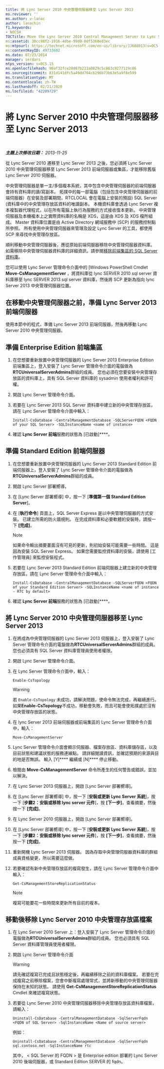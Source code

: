 ```yaml
---
title: 將 Lync Server 2010 中央管理伺服器移至 Lync Server 2013
ms.reviewer: ''
ms.author: v-lanac
author: lanachin
f1.keywords:
- NOCSH
TOCTitle: Move the Lync Server 2010 Central Management Server to Lync Server 2013
ms:assetid: 30cc98f2-1916-4dbe-99d0-8df5368ed3ec
ms:mtpsurl: https://technet.microsoft.com/en-us/library/JJ688013(v=OCS.15)
ms:contentKeyID: 49733602
ms.date: 07/23/2014
manager: serdars
mtps_version: v=OCS.15
ms.openlocfilehash: 90af32fce28d87b211a0829c5c863c9277129c86
ms.sourcegitcommit: 831d141dfc5a49dd764cb296b73b63e5a9f8e599
ms.translationtype: MT
ms.contentlocale: zh-TW
ms.lasthandoff: 02/21/2020
ms.locfileid: "42209729"
---
```

<div data-xmlns="http://www.w3.org/1999/xhtml">

<div class="topic" data-xmlns="http://www.w3.org/1999/xhtml" data-msxsl="urn:schemas-microsoft-com:xslt" data-cs="https://msdn.microsoft.com/">

<div data-asp="https://msdn2.microsoft.com/asp">

# <a name="move-the-lync-server-2010-central-management-server-to-lync-server-2013"></a>將 Lync Server 2010 中央管理伺服器移至 Lync Server 2013

</div>

<div id="mainSection">

<div id="mainBody">

<span> </span>

_**主題上次修改日期：** 2013-11-25_

從 Lync Server 2010 遷移至 Lync Server 2013 之後，您必須將 Lync Server 2010 中央管理伺服器移至 Lync Server 2013 前端伺服器或集區，才能移除舊版 Lync Server 2010 伺服器。

中央管理伺服器是單一主/多個複本系統，其中包含中央管理伺服器的前端伺服器會持有資料庫的讀/寫副本。 拓撲中的每一部電腦（包括包含中央管理伺服器的前端伺服器）在安裝及部署期間，RTCLOCAL 會在電腦上安裝的預設) SQL Server (資料庫中的中央管理存放區資料的唯讀副本。 本機資料庫會透過 Lync Server 複本複製器代理程式，以在所有電腦上執行為服務的方式接收復本更新。 中央管理伺服器及本機複本上之實際資料庫的名稱是 XDS，這是由 XDS 及 XDS 檔所組成。 Master 資料庫位置是由 Active Directory 網域服務中 (SCP) 的服務控制點所參照。 所有使用中央管理伺服器來管理及設定 Lync Server 的工具，都使用 SCP 來尋找中央管理存放區。

順利移動中央管理伺服器後，應從原始前端伺服器移除中央管理伺服器資料庫。 如需移除中央管理伺服器資料庫的詳細資訊，請參閱[移除前端集區的 SQL Server 資料庫](remove-the-sql-server-database-for-a-front-end-pool.md)。

您可以使用 Lync Server 管理命令介面中的 [Windows PowerShell Cmdlet **Move-CsManagementServer** ，將資料庫從 lync SERVER 2010 sql server 資料庫移至 lync SERVER 2013 sql server 資料庫，然後將 SCP 更新為指向 lync Server 2013 中央管理伺服器位置。

<div>

## <a name="preparing-lync-server-2013front-end-servers-before-moving-the-central-management-server"></a>在移動中央管理伺服器之前，準備 Lync Server 2013 前端伺服器

使用本節中的程式，準備 Lync Server 2013 前端伺服器，然後再移動 Lync Server 2010 中央管理伺服器。

<div>

## <a name="to-prepare-an-enterprise-edition-front-end-pool"></a>準備 Enterprise Edition 前端集區

1.  在您想要重新放置中央管理伺服器的 Lync Server 2013 Enterprise Edition 前端集區上，登入安裝了 Lync Server 管理命令介面的電腦做為**RTCUniversalServerAdmins**群組的成員。 您也必須在您要安裝中央管理存放區的資料庫上，具有 SQL Server 資料庫的 sysadmin 使用者權利和許可權。

2.  開啟 Lync Server 管理命令介面。

3.  若要在 Lync Server 2013 SQL Server 資料庫中建立新的中央管理存放區，請在 Lync Server 管理命令介面中輸入：
    
        Install-CsDatabase -CentralManagementDatabase -SQLServerFQDN <FQDN of your SQL Server> -SQLInstanceName <name of instance>

4.  確認 **Lync Server 前端**服務的狀態為 [已啟動]****。

</div>

<div>

## <a name="to-prepare-a-standard-edition-front-end-server"></a>準備 Standard Edition 前端伺服器

1.  在您想要重新放置中央管理伺服器的 Lync Server 2013 Standard Edition 前端伺服器上，登入安裝了 Lync Server 管理命令介面的電腦做為**RTCUniversalServerAdmins**群組的成員。

2.  開啟 Lync Server 部署嚮導。

3.  在 [Lync Server 部署嚮導] 中，按一下 [**準備第一個 Standard Edition Server**]。

4.  在 [**執行命令**] 頁面上，SQL Server Express 是以中央管理伺服器的方式安裝。 已建立所需的防火牆規則。 在完成資料庫和必要軟體的安裝時，請按一下 **[完成]**。
    
    <div>
    

    > [!NOTE]  
    > 如果命令輸出摘要畫面沒有可見的更新，則初始安裝可能需要一些時間。 這是因為安裝 SQL Server Express。 如果您需要監控資料庫的安裝，請使用 [工作管理員] 來監控安裝程式。

    
    </div>

5.  若要在 Lync Server 2013 Standard Edition 前端伺服器上建立新的中央管理存放區，請在 Lync Server 管理命令介面中輸入：
    
        Install-CsDatabase -CentralManagementDatabase -SQLServerFQDN <FQDN of your Standard Edition Server> -SQLInstanceName <name of instance - RTC by default>

6.  確認 **Lync Server 前端**服務的狀態為 [已啟動]****。

</div>

</div>

<div>

## <a name="to-move-the-lync-server-2010central-management-server-to-lync-server-2013"></a>將 Lync Server 2010 中央管理伺服器移至 Lync Server 2013

1.  在將成為中央管理伺服器的 Lync Server 2013 伺服器上，登入安裝了 Lync Server 管理命令介面的電腦做為**RTCUniversalServerAdmins**群組的成員。 您也必須具有 SQL Server 資料庫管理員使用者權限。

2.  開啟 Lync Server 管理命令介面。

3.  在 Lync Server 管理命令介面中，輸入：
    
        Enable-CsTopology
    
    <div>
    

    > [!WARNING]  
    > 若 <CODE>Enable-CsTopology</CODE> 未成功，請解決問題，使命令無法完成，再繼續進行。 如果<STRONG>Enable-CsTopology</STRONG>不成功，移動會失敗，而且可能會使拓撲處於沒有中央管理存放區的狀態。

    
    </div>

4.  在 lync Server 2013 前端伺服器或前端集區的 Lync Server 管理命令介面中，輸入：
    
        Move-CsManagementServer

5.  Lync Server 管理命令介面會顯示伺服器、檔案存放區、資料庫儲存區，以及目前狀態和建議狀態的服務連線點。 請詳細閱讀資訊，並確認預期的來源與目的地是否無誤。 輸入 [Y]**** 繼續或 [N]**** 停止移動。

6.  檢閱由 **Move-CsManagementServer** 命令所產生的任何警告或錯誤，並加以解決。

7.  在 Lync Server 2013 伺服器上，開啟 [Lync Server 部署嚮導]。

8.  在 [Lync Server 部署嚮導] 中，按一下 [**安裝或更新 Lync Server 系統**]，按一下 [**步驟2：安裝或移除 lync server 元件**]，按 **[下一步]**，查看摘要，然後按一下 **[完成]**。

9.  在 Lync Server 2010 伺服器上，開啟 [Lync Server 部署嚮導]。

10. 在 [Lync Server 部署嚮導] 中，按一下 [**安裝或更新 Lync Server 系統**]，按一下 [**步驟2：安裝或移除 lync server 元件**]，按 **[下一步]**，查看摘要，然後按一下 **[完成]**。

11. 重新開機 Lync Server 2013 伺服器。 因為存取中央管理伺服器資料庫的群組成員資格變更，所以需要這麼做。

12. 若要確認有新中央管理存放區的複寫發生，請在 Lync Server 管理命令介面中輸入：
    
        Get-CsManagementStoreReplicationStatus
    
    <div>
    

    > [!NOTE]  
    > 複寫可能要花一些時間來更新所有目前的複本。

    
    </div>

</div>

<div>

## <a name="to-remove-lync-server-2010central-management-store-files-after-a-move"></a>移動後移除 Lync Server 2010 中央管理存放區檔案

1.  在 Lync Server 2010 Server 上：登入安裝了 Lync Server 管理命令介面的電腦做為**RTCUniversalServerAdmins**群組的成員。 您也必須具有 SQL Server 資料庫管理員使用者權限。

2.  開啟 Lync Server 管理命令介面
    
    <div>
    

    > [!WARNING]  
    > 請先確認複寫已完成且狀態穩定後，再繼續移除之前的資料庫檔案。 若要在完成複寫之前移除檔案，您會中斷複寫處理常式，並將新移動的中央管理伺服器保持在未知的狀態。 請使用 <STRONG>Get-CsManagementStoreReplicationStatus</STRONG> Cmdlet 來確認複寫狀態。

    
    </div>

3.  若要從 Lync Server 2010 中央管理伺服器移除中央管理存放區資料庫檔案，請輸入：
    
        Uninstall-CsDatabase -CentralManagementDatabase -SqlServerFqdn <FQDN of SQL Server> -SqlInstanceName <Name of source server>
    
    例如：
    
        Uninstall-CsDatabase -CentralManagementDatabase -SqlServerFqdn sql.contoso.net -SqlInstanceName rtc
    
    其中， \< SQL Server 的 FQDN \> 是 Enterprise edition 部署的 Lync Server 2010 後端伺服器，或 Standard Edition SERVER 的 fqdn。

</div>

</div>

<span> </span>

</div>

</div>

</div>

